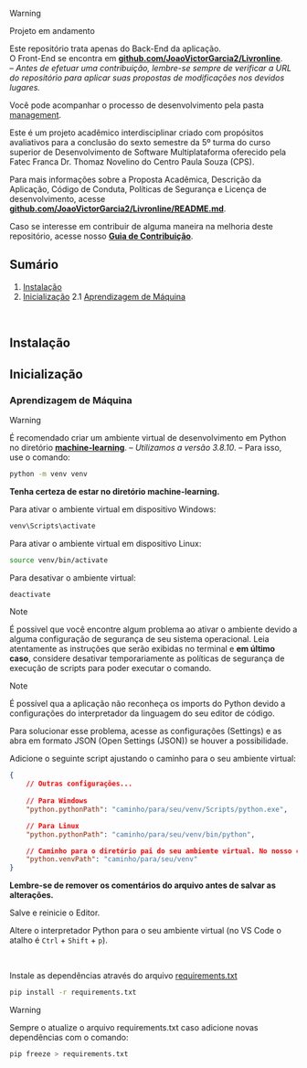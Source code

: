 > [!WARNING]
> Projeto em andamento
>
> Este repositório trata apenas do Back-End da aplicação. <br>
> O Front-End se encontra em **[github.com/JoaoVictorGarcia2/Livronline](https://github.com/JoaoVictorGarcia2/Livronline)**. <br>
> – _Antes de efetuar uma contribuição, lembre-se sempre de verificar a URL do repositório para aplicar suas propostas de modificações nos devidos lugares._
>
> Você pode acompanhar o processo de desenvolvimento pela pasta [management](https://github.com/JoaoVictorGarcia2/Livronline/tree/main/management).

Este é um projeto acadêmico interdisciplinar criado com propósitos avaliativos para a conclusão do sexto semestre da 5º turma do curso superior de Desenvolvimento de Software Multiplataforma oferecido pela Fatec Franca Dr. Thomaz Novelino do Centro Paula Souza (CPS).

Para mais informações sobre a Proposta Acadêmica, Descrição da Aplicação, Código de Conduta, Políticas de Segurança e Licença de desenvolvimento, acesse **[github.com/JoaoVictorGarcia2/Livronline/README.md](https://github.com/JoaoVictorGarcia2/Livronline?tab=readme-ov-file)**.

Caso se interesse em contribuir de alguma maneira na melhoria deste repositório, acesse nosso **[Guia de Contribuição](./.github/CONTRIBUTING.md)**.


## Sumário

1. [Instalação](#instalação)
2. [Inicialização](#inicialização)
    2.1 [Aprendizagem de Máquina](#aprendizagem-de-máquina)

<br>

## Instalação



## Inicialização

### Aprendizagem de Máquina

> [!WARNING]
> É recomendado criar um ambiente virtual de desenvolvimento em Python no diretório **[machine-learning](./machine-learning)**. – _Utilizamos a versão 3.8.10_. – Para isso, use o comando:
>
> ```bash
> python -m venv venv
> ```
>
> **Tenha certeza de estar no diretório machine-learning.**
>
> Para ativar o ambiente virtual em dispositivo Windows:
>
> ```ps1
> venv\Scripts\activate
> ```
>
> Para ativar o ambiente virtual em dispositivo Linux:
> 
> ```bash
> source venv/bin/activate
> ```
>
> Para desativar o ambiente virtual:
>
> ```bash
> deactivate
> ```
>
> > [!NOTE]
> > É possivel que você encontre algum problema ao ativar o ambiente devido a alguma configuração de segurança de seu sistema operacional. Leia atentamente as instruções que serão exibidas no terminal e **em último caso**, considere desativar temporariamente as políticas de segurança de execução de scripts para poder executar o comando.
>
> > [!NOTE]
> > É possível qua a aplicação não reconheça os imports do Python devido a configurações do interpretador da linguagem do seu editor de código.
> >
> > Para solucionar esse problema, acesse as configurações (Settings) e as abra em formato JSON (Open Settings (JSON)) se houver a possibilidade.
> >
> > Adicione o seguinte script ajustando o caminho para o seu ambiente virtual:
> >
> > ```json
> > {
> >     // Outras configurações...
> >   
> >     // Para Windows
> >     "python.pythonPath": "caminho/para/seu/venv/Scripts/python.exe",
> >
> >     // Para Linux
> >     "python.pythonPath": "caminho/para/seu/venv/bin/python",
> >
> >     // Caminho para o diretório pai do seu ambiente virtual. No nosso caso "machine-learning"
> >     "python.venvPath": "caminho/para/seu/venv"
> > }
> > ```
> > 
> > **Lembre-se de remover os comentários do arquivo antes de salvar as alterações.**
> >
> > Salve e reinicie o Editor.
> >
> > Altere o interpretador Python para o seu ambiente virtual (no VS Code o atalho é `Ctrl` + `Shift` + `p`).

<br>

Instale as dependências através do arquivo [requirements.txt](./machine-learning/requirements.txt)

```bash
pip install -r requirements.txt
```

> [!WARNING]
> Sempre o atualize o arquivo requirements.txt caso adicione novas dependências com o comando:
>
> ```bash
> pip freeze > requirements.txt
> ```